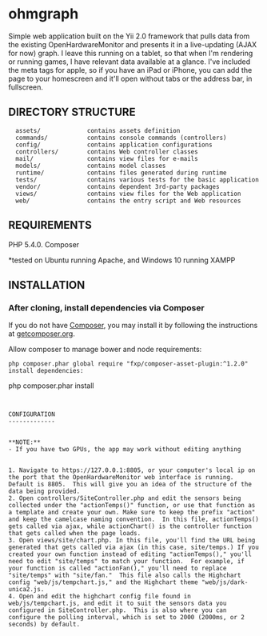 ohmgraph
============================

Simple web application built on the Yii 2.0 framework that pulls data from the existing OpenHardwareMonitor and presents it in a live-updating (AJAX for now) graph.  I leave this running on a tablet, so that when I'm rendering or running games, I have relevant data available at a glance.  I've included the meta tags for apple, so if you have an iPad or iPhone, you can add the page to your homescreen and it'll open without tabs or the address bar, in fullscreen.

DIRECTORY STRUCTURE
-------------------

      assets/             contains assets definition
      commands/           contains console commands (controllers)
      config/             contains application configurations
      controllers/        contains Web controller classes
      mail/               contains view files for e-mails
      models/             contains model classes
      runtime/            contains files generated during runtime
      tests/              contains various tests for the basic application
      vendor/             contains dependent 3rd-party packages
      views/              contains view files for the Web application
      web/                contains the entry script and Web resources

REQUIREMENTS
------------
PHP 5.4.0.
Composer

*tested on Ubuntu running Apache, and Windows 10 running XAMPP

INSTALLATION
------------

### After cloning, install dependencies via Composer

If you do not have [Composer](http://getcomposer.org/), you may install it by following the instructions
at [getcomposer.org](http://getcomposer.org/doc/00-intro.md#installation-nix).


Allow composer to manage bower and node requirements:
~~~
php composer.phar global require "fxp/composer-asset-plugin:^1.2.0"
install dependencies:
~~~
php composer.phar install
~~~


CONFIGURATION
-------------


**NOTE:**
- If you have two GPUs, the app may work without editing anything


1. Navigate to https://127.0.0.1:8805, or your computer's local ip on the port that the OpenHardwareMonitor web interface is running.  Default is 8805.  This will give you an idea of the structure of the data being provided.
2. Open controllers/SiteController.php and edit the sensors being collected under the "actionTemps()" function, or use that function as a template and create your own. Make sure to keep the prefix "action" and keep the camelcase naming convention.  In this file, actionTemps() gets called via ajax, while actionChart() is the controller function that gets called when the page loads.
3. Open views/site/chart.php. In this file, you'll find the URL being generated that gets called via ajax (in this case, site/temps.) If you created your own function instead of editing "actionTemps()," you'll need to edit "site/temps" to match your function.  For example, if your function is called "actionFan()," you'll need to replace "site/temps" with "site/fan."  This file also calls the Highchart config "web/js/tempchart.js," and the Highchart theme "web/js/dark-unica2.js.
4. Open and edit the highchart config file found in web/js/tempchart.js, and edit it to suit the sensors data you configured in SiteController.php.  This is also where you can configure the polling interval, which is set to 2000 (2000ms, or 2 seconds) by default.


